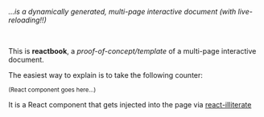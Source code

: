 
*...is a dynamically generated, multi-page interactive document (with live-reloading!!)*

<br/>


This is **reactbook**, a *proof-of-concept/template* of a multi-page interactive document.


The easiest way to explain is to take the following counter:

<div id="Test1">
<div class="fallback">
<sub>(React component goes here...)</sub>
</div>
</div>

It is a React component that gets injected into the page via [react-illiterate](https://github.com/sleep/react-illiterate)


